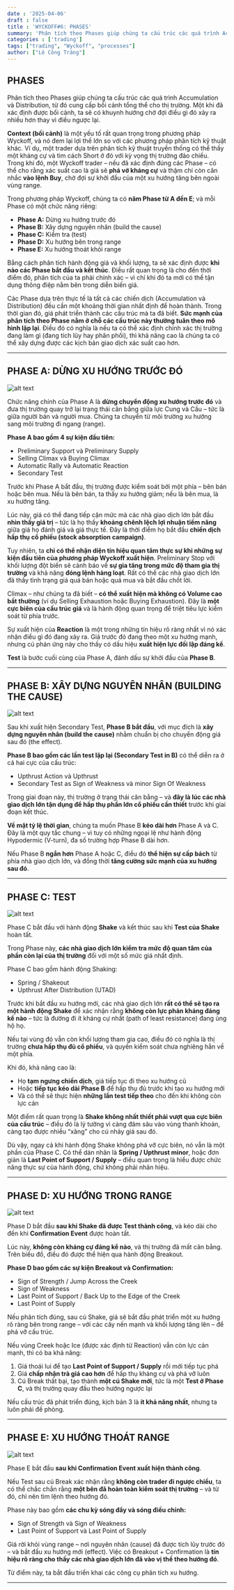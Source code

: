 ```yaml
---
date : '2025-04-06'
draft : false
title : 'WYCKOFF#6: PHASES'
summary: 'Phân tích theo Phases giúp chúng ta cấu trúc các quá trình Accumulation và Distribution, từ đó cung cấp bối cảnh tổng thể cho thị trường. Một khi đã xác định được bối cảnh, ta sẽ có khuynh hướng chờ đợi điều gì đó xảy ra nhiều hơn thay vì điều ngược lại.'
categories : ['trading']
tags: ["trading", "Wyckoff", "processes"]
author: ["Lê Công Tráng"]
---
```


## **PHASES**

Phân tích theo Phases giúp chúng ta cấu trúc các quá trình Accumulation và Distribution, từ đó cung cấp bối cảnh tổng thể cho thị trường. Một khi đã xác định được bối cảnh, ta sẽ có khuynh hướng chờ đợi điều gì đó xảy ra nhiều hơn thay vì điều ngược lại.

**Context (bối cảnh)** là một yếu tố rất quan trọng trong phương pháp Wyckoff, và nó đem lại lợi thế lớn so với các phương pháp phân tích kỹ thuật khác. Ví dụ, một trader dựa trên phân tích kỹ thuật truyền thống có thể thấy một kháng cự và tìm cách Short ở đó với kỳ vọng thị trường đảo chiều. Trong khi đó, một Wyckoff trader – nếu đã xác định đúng các Phase – có thể cho rằng xác suất cao là giá sẽ **phá vỡ kháng cự** và thậm chí còn cân nhắc **vào lệnh Buy**, chờ đợi sự khởi đầu của một xu hướng tăng bên ngoài vùng range.

Trong phương pháp Wyckoff, chúng ta có **năm Phase từ A đến E**; và mỗi Phase có một chức năng riêng:

- **Phase A:** Dừng xu hướng trước đó  
- **Phase B:** Xây dựng nguyên nhân (build the cause)  
- **Phase C:** Kiểm tra (test)  
- **Phase D:** Xu hướng bên trong range  
- **Phase E:** Xu hướng thoát khỏi range  

Bằng cách phân tích hành động giá và khối lượng, ta sẽ xác định được **khi nào các Phase bắt đầu và kết thúc**. Điều rất quan trọng là cho đến thời điểm đó, phân tích của ta phải chính xác – vì chỉ khi đó ta mới có thể tận dụng thông điệp nằm bên trong diễn biến giá.

Các Phase dựa trên thực tế là tất cả các chiến dịch (Accumulation và Distribution) đều cần một khoảng thời gian nhất định để hoàn thành. Trong thời gian đó, giá phát triển thành các cấu trúc mà ta đã biết. **Sức mạnh của phân tích theo Phase nằm ở chỗ các cấu trúc này thường tuân theo mô hình lặp lại**. Điều đó có nghĩa là nếu ta có thể xác định chính xác thị trường đang làm gì (đang tích lũy hay phân phối), thì khả năng cao là chúng ta có thể xây dựng được các kịch bản giao dịch xác suất cao hơn.

---

## **PHASE A: DỪNG XU HƯỚNG TRƯỚC ĐÓ**

![alt text](image.png)

Chức năng chính của Phase A là **dừng chuyển động xu hướng trước đó** và đưa thị trường quay trở lại trạng thái cân bằng giữa lực Cung và Cầu – tức là giữa người bán và người mua. Chúng ta chuyển từ môi trường xu hướng sang môi trường đi ngang (range).

**Phase A bao gồm 4 sự kiện đầu tiên:**

- Preliminary Support và Preliminary Supply  
- Selling Climax và Buying Climax  
- Automatic Rally và Automatic Reaction  
- Secondary Test  

Trước khi Phase A bắt đầu, thị trường được kiểm soát bởi một phía – bên bán hoặc bên mua. Nếu là bên bán, ta thấy xu hướng giảm; nếu là bên mua, là xu hướng tăng.

Lúc này, giá có thể đang tiếp cận mức mà các nhà giao dịch lớn bắt đầu **nhìn thấy giá trị** – tức là họ thấy **khoảng chênh lệch lợi nhuận tiềm năng** giữa giá họ đánh giá và giá thực tế. Đây là thời điểm họ bắt đầu **chiến dịch hấp thụ cổ phiếu (stock absorption campaign)**.

Tuy nhiên, ta **chỉ có thể nhận diện tín hiệu quan tâm thực sự khi những sự kiện đầu tiên của phương pháp Wyckoff xuất hiện**. Preliminary Stop với khối lượng đột biến sẽ cảnh báo về **sự gia tăng trong mức độ tham gia thị trường** và khả năng **đóng lệnh hàng loạt**. Rất có thể các nhà giao dịch lớn đã thấy tình trạng giá quá bán hoặc quá mua và bắt đầu chốt lời.

Climax – như chúng ta đã biết – **có thể xuất hiện mà không có Volume cao bất thường** (ví dụ Selling Exhaustion hoặc Buying Exhaustion). Đây là **một cực biên của cấu trúc giá** và là hành động quan trọng để triệt tiêu lực kiểm soát từ phía trước.

Sự xuất hiện của **Reaction** là một trong những tín hiệu rõ ràng nhất vì nó xác nhận điều gì đó đang xảy ra. Giá trước đó đang theo một xu hướng mạnh, nhưng cú phản ứng này cho thấy có dấu hiệu **xuất hiện lực đối lập đáng kể**.

**Test** là bước cuối cùng của Phase A, đánh dấu sự khởi đầu của **Phase B**.

---

## **PHASE B: XÂY DỰNG NGUYÊN NHÂN (BUILDING THE CAUSE)**

![alt text](image-1.png)

Sau khi xuất hiện Secondary Test, **Phase B bắt đầu**, với mục đích là **xây dựng nguyên nhân (build the cause)** nhằm chuẩn bị cho chuyển động giá sau đó (the effect).

**Phase B bao gồm các lần test lặp lại (Secondary Test in B)** có thể diễn ra ở cả hai cực của cấu trúc:

- Upthrust Action và Upthrust  
- Secondary Test as Sign of Weakness và minor Sign Of Weakness  

Trong giai đoạn này, thị trường ở trạng thái cân bằng – và **đây là lúc các nhà giao dịch lớn tận dụng để hấp thụ phần lớn cổ phiếu cần thiết** trước khi giai đoạn kết thúc.

**Về mặt tỷ lệ thời gian**, chúng ta muốn Phase B **kéo dài hơn** Phase A và C. Đây là một quy tắc chung – vì tuy có những ngoại lệ như hành động Hypodermic (V-turn), đa số trường hợp Phase B dài hơn.

Nếu Phase B **ngắn hơn** Phase A hoặc C, điều đó **thể hiện sự cấp bách** từ phía nhà giao dịch lớn, và đồng thời **tăng cường sức mạnh của xu hướng sau đó**.

---

## **PHASE C: TEST**

![alt text](image-2.png)

Phase C bắt đầu với hành động **Shake** và kết thúc sau khi **Test của Shake** hoàn tất.

Trong Phase này, **các nhà giao dịch lớn kiểm tra mức độ quan tâm của phần còn lại của thị trường** đối với một số mức giá nhất định.

Phase C bao gồm hành động Shaking:

- Spring / Shakeout  
- Upthrust After Distribution (UTAD)  

Trước khi bắt đầu xu hướng mới, các nhà giao dịch lớn **rất có thể sẽ tạo ra một hành động Shake** để xác nhận rằng **không còn lực phản kháng đáng kể nào** – tức là đường đi ít kháng cự nhất (path of least resistance) đang ủng hộ họ.

Nếu tại vùng đó vẫn còn khối lượng tham gia cao, điều đó có nghĩa là thị trường **chưa hấp thụ đủ cổ phiếu**, và quyền kiểm soát chưa nghiêng hẳn về một phía.

Khi đó, khả năng cao là:

- Họ **tạm ngưng chiến dịch**, giá tiếp tục đi theo xu hướng cũ  
- Hoặc **tiếp tục kéo dài Phase B** để hấp thụ đủ trước khi tạo xu hướng mới  
- Và có thể sẽ thực hiện **những lần test tiếp theo** cho đến khi không còn lực cản

Một điểm rất quan trọng là **Shake không nhất thiết phải vượt qua cực biên của cấu trúc** – điều đó là lý tưởng vì càng đâm sâu vào vùng thanh khoản, càng tạo được nhiều “xăng” cho cú nhảy giá sau đó.

Dù vậy, ngay cả khi hành động Shake không phá vỡ cực biên, nó vẫn là một phần của Phase C. Có thể dán nhãn là **Spring / Upthrust minor**, hoặc đơn giản là **Last Point of Support / Supply** – điều quan trọng là hiểu được chức năng thực sự của hành động, chứ không phải nhãn hiệu.

---

## **PHASE D: XU HƯỚNG TRONG RANGE**

![alt text](image-3.png)

Phase D bắt đầu **sau khi Shake đã được Test thành công**, và kéo dài cho đến khi **Confirmation Event** được hoàn tất.

Lúc này, **không còn kháng cự đáng kể nào**, và thị trường đã mất cân bằng. Trên biểu đồ, điều đó được thể hiện qua hành động Breakout.

**Phase D bao gồm các sự kiện Breakout và Confirmation:**

- Sign of Strength / Jump Across the Creek  
- Sign of Weakness  
- Last Point of Support / Back Up to the Edge of the Creek  
- Last Point of Supply  

Nếu phân tích đúng, sau cú Shake, giá sẽ bắt đầu phát triển một xu hướng rõ ràng bên trong range – với các cây nến mạnh và khối lượng tăng lên – để phá vỡ cấu trúc.

Nếu vùng Creek hoặc Ice (được xác định từ Reaction) vẫn còn lực cản mạnh, thì có ba khả năng:

1. Giá thoái lui để tạo **Last Point of Support / Supply** rồi mới tiếp tục phá  
2. Giá **chấp nhận trả giá cao hơn** để hấp thụ kháng cự và phá vỡ luôn  
3. Cú Break thất bại, tạo thành **một cú Shake mới**, tức là một **Test ở Phase C**, và thị trường quay đầu theo hướng ngược lại

Nếu cấu trúc đã phát triển đúng, kịch bản 3 là **ít khả năng nhất**, nhưng ta luôn phải đề phòng.

---

## **PHASE E: XU HƯỚNG THOÁT RANGE**

![alt text](image-4.png)

Phase E bắt đầu **sau khi Confirmation Event xuất hiện thành công**.

Nếu Test sau cú Break xác nhận rằng **không còn trader đi ngược chiều**, ta có thể chắc chắn rằng **một bên đã hoàn toàn kiểm soát thị trường** – và từ đó, chỉ nên tìm lệnh theo hướng đó.

Phase này bao gồm **các chu kỳ sóng đẩy và sóng điều chỉnh:**

- Sign of Strength và Sign of Weakness  
- Last Point of Support và Last Point of Supply  

Giá rời khỏi vùng range – nơi nguyên nhân (cause) đã được tích lũy trước đó – và bắt đầu xu hướng mới (effect). Việc có Breakout + Confirmation là **tín hiệu rõ ràng cho thấy các nhà giao dịch lớn đã vào vị thế theo hướng đó**.

Từ điểm này, ta bắt đầu triển khai các công cụ phân tích xu hướng.

---
